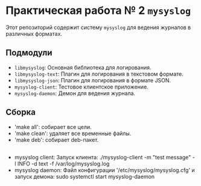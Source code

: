 # Практическая работа № 2 `mysyslog`

Этот репозиторий содержит систему `mysyslog` для ведения журналов в различных форматах.

## Подмодули
- `libmysyslog`: Основная библиотека для логирования.
- `libmysyslog-text`: Плагин для логирования в текстовом формате.
- `libmysyslog-json`: Плагин для логирования в формате JSON.
- `mysyslog-client`: Тестовое клиентское приложение.
- `mysyslog-daemon`: Демон для ведения журнала.

## Сборка
- 'make all': собирает все цели.
- 'make clean': удаляет все временные файлы.
- 'make deb': собирает deb-пакет.

## 
- mysyslog client: Запуск клиента: ./mysyslog-client -m "test message" -l INFO -d text -f /var/log/mysyslog.log
- mysyslog daemon: Файл конфигурации '/etc/mysyslog/mysyslog.cfg' и запуск демона: sudo systemctl start mysyslog-daemon
